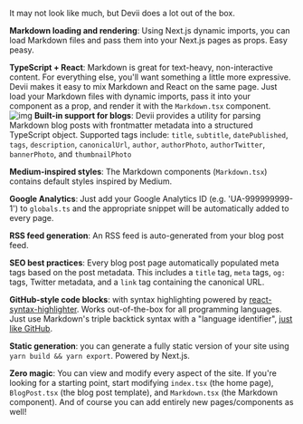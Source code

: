 It may not look like much, but Devii does a lot out of the box.

**Markdown loading and rendering**: Using Next.js dynamic imports, you can load Markdown files and pass them into your Next.js pages as props. Easy peasy.

**TypeScript + React**: Markdown is great for text-heavy, non-interactive content. For everything else, you'll want something a little more expressive. Devii makes it easy to mix Markdown and React on the same page. Just load your Markdown files with dynamic imports, pass it into your component as a prop, and render it with the `Markdown.tsx` component.
![img](C:\Users\Denis\Desktop\devil\public\img\brook_thumb.jpg)
**Built-in support for blogs**: Devii provides a utility for parsing Markdown blog posts with frontmatter metadata into a structured TypeScript object. Supported tags include: `title`, `subtitle`, `datePublished`, `tags`, `description`, `canonicalUrl`, `author`, `authorPhoto`, `authorTwitter`, `bannerPhoto`, and `thumbnailPhoto`

**Medium-inspired styles**: The Markdown components (`Markdown.tsx`) contains default styles inspired by Medium.

**Google Analytics**: Just add your Google Analytics ID (e.g. 'UA-999999999-1') to `globals.ts` and the appropriate snippet will be automatically added to every page.

**RSS feed generation**: An RSS feed is auto-generated from your blog post feed.

**SEO best practices**: Every blog post page automatically populated meta tags based on the post metadata. This includes a `title` tag, `meta` tags, `og:` tags, Twitter metadata, and a `link` tag containing the canonical URL.

**GitHub-style code blocks**: with syntax highlighting powered by [react-syntax-highlighter](https://github.com/conorhastings/react-syntax-highlighter). Works out-of-the-box for all programming languages. Just use Markdown's triple backtick syntax with a "language identifier", [just like GitHub](https://help.github.com/en/github/writing-on-github/creating-and-highlighting-code-blocks).

**Static generation**: you can generate a fully static version of your site using `yarn build && yarn export`. Powered by Next.js.

**Zero magic**: You can view and modify every aspect of the site. If you're looking for a starting point, start modifying `index.tsx` (the home page), `BlogPost.tsx` (the blog post template), and `Markdown.tsx` (the Markdown component). And of course you can add entirely new pages/components as well!

